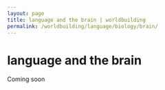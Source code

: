 ```yaml
---
layout: page
title: language and the brain | worldbuilding
permalink: /worldbuilding/language/biology/brain/
---
```


# language and the brain

Coming soon
